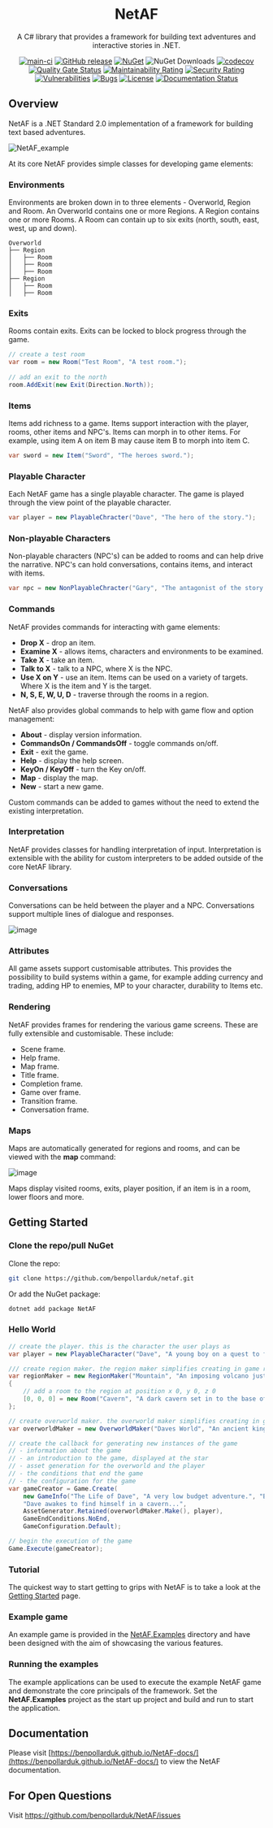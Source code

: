 <div align="center">

# NetAF
A C# library that provides a framework for building text adventures and interactive stories in .NET.

[![main-ci](https://github.com/benpollarduk/adventure-framework/actions/workflows/main-ci.yml/badge.svg)](https://github.com/benpollarduk/adventure-framework/actions/workflows/main-ci.yml)
[![GitHub release](https://img.shields.io/github/release/benpollarduk/adventure-framework.svg)](https://github.com/benpollarduk/adventure-framework/releases)
[![NuGet](https://img.shields.io/nuget/v/netaf.svg)](https://www.nuget.org/packages/netaf/)
![NuGet Downloads](https://img.shields.io/nuget/dt/netaf)
[![codecov](https://codecov.io/gh/benpollarduk/NetAF/graph/badge.svg?token=X94GLVVA0T)](https://codecov.io/gh/benpollarduk/NetAF)
[![Quality Gate Status](https://sonarcloud.io/api/project_badges/measure?project=benpollarduk_adventure-framework&metric=alert_status)](https://sonarcloud.io/summary/new_code?id=benpollarduk_adventure-framework)
[![Maintainability Rating](https://sonarcloud.io/api/project_badges/measure?project=benpollarduk_adventure-framework&metric=sqale_rating)](https://sonarcloud.io/summary/new_code?id=benpollarduk_adventure-framework)
[![Security Rating](https://sonarcloud.io/api/project_badges/measure?project=benpollarduk_adventure-framework&metric=security_rating)](https://sonarcloud.io/summary/new_code?id=benpollarduk_adventure-framework)
[![Vulnerabilities](https://sonarcloud.io/api/project_badges/measure?project=benpollarduk_adventure-framework&metric=vulnerabilities)](https://sonarcloud.io/summary/new_code?id=benpollarduk_adventure-framework)
[![Bugs](https://sonarcloud.io/api/project_badges/measure?project=benpollarduk_adventure-framework&metric=bugs)](https://sonarcloud.io/summary/new_code?id=benpollarduk_adventure-framework)
[![License](https://img.shields.io/github/license/benpollarduk/adventure-framework.svg)](https://opensource.org/licenses/MIT)
[![Documentation Status](https://img.shields.io/badge/docs-latest-brightgreen.svg)](https://benpollarduk.github.io/NetAF-docs/)

</div>

## Overview
NetAF is a .NET Standard 2.0 implementation of a framework for building text based adventures.

![NetAF_example](https://github.com/benpollarduk/adventure-framework/assets/129943363/20656e76-4e80-475e-aa73-93976d98c5c9)

At its core NetAF provides simple classes for developing game elements:

### Environments
Environments are broken down in to three elements - Overworld, Region and Room. An Overworld contains one or more Regions. A Region contains one or more Rooms. 
A Room can contain up to six exits (north, south, east, west, up and down).

```
Overworld
├── Region
│   ├── Room
│   ├── Room
│   ├── Room
├── Region
│   ├── Room
│   ├── Room
```

### Exits
Rooms contain exits. Exits can be locked to block progress through the game.

```csharp
// create a test room
var room = new Room("Test Room", "A test room.");
        
// add an exit to the north
room.AddExit(new Exit(Direction.North));
```

### Items
Items add richness to a game. Items support interaction with the player, rooms, other items and NPC's. Items can morph in to other items. 
For example, using item A on item B may cause item B to morph into item C.

```csharp
var sword = new Item("Sword", "The heroes sword.");
```

### Playable Character
Each NetAF game has a single playable character. The game is played through the view point of the playable character.

```csharp
var player = new PlayableChracter("Dave", "The hero of the story.");
```

### Non-playable Characters
Non-playable characters (NPC's) can be added to rooms and can help drive the narrative. NPC's can hold conversations, contains items, 
and interact with items.

```csharp
var npc = new NonPlayableChracter("Gary", "The antagonist of the story.");
```
  
### Commands
NetAF provides commands for interacting with game elements:
  * **Drop X** - drop an item.
  * **Examine X** - allows items, characters and environments to be examined.
  * **Take X** - take an item.
  * **Talk to X** - talk to a NPC, where X is the NPC.
  * **Use X on Y** - use an item. Items can be used on a variety of targets. Where X is the item and Y is the target.
  * **N, S, E, W, U, D** - traverse through the rooms in a region.

NetAF also provides global commands to help with game flow and option management:
  * **About** - display version information.
  * **CommandsOn / CommandsOff** - toggle commands on/off.
  * **Exit** - exit the game.
  * **Help** - display the help screen.
  * **KeyOn / KeyOff** - turn the Key on/off.
  * **Map** - display the map.
  * **New** - start a new game.

Custom commands can be added to games without the need to extend the existing interpretation.

### Interpretation
NetAF provides classes for handling interpretation of input. Interpretation is extensible with the ability for custom interpreters to be added outside of the core NetAF library.

### Conversations
Conversations can be held between the player and a NPC. Conversations support multiple lines of dialogue and responses.

![image](https://github.com/ben-pollard-uk/adventure-framework/assets/129943363/5ed1afc0-1ab8-4d35-9c90-dd848f18bfda)
  
### Attributes
All game assets support customisable attributes. This provides the possibility to build systems within a game, for example adding currency and trading, adding HP to enemies, MP to your character, durability to Items etc.

### Rendering
NetAF provides frames for rendering the various game screens. These are fully extensible and customisable. These include:
   * Scene frame.
   * Help frame.
   * Map frame.
   * Title frame.
   * Completion frame.
   * Game over frame.
   * Transition frame.
   * Conversation frame.

### Maps
Maps are automatically generated for regions and rooms, and can be viewed with the **map** command:

![image](https://github.com/ben-pollard-uk/adventure-framework/assets/129943363/b6c05233-6856-4103-be44-be1c73a85874)

Maps display visited rooms, exits, player position, if an item is in a room, lower floors and more.

## Getting Started

### Clone the repo/pull NuGet
Clone the repo:
```bash
git clone https://github.com/benpollarduk/netaf.git
```
Or add the NuGet package:
```bash
dotnet add package NetAF
```

### Hello World
```csharp
// create the player. this is the character the user plays as
var player = new PlayableCharacter("Dave", "A young boy on a quest to find the meaning of life.");

/// create region maker. the region maker simplifies creating in game regions. a region contains a series of rooms
var regionMaker = new RegionMaker("Mountain", "An imposing volcano just East of town.")
{
    // add a room to the region at position x 0, y 0, z 0
    [0, 0, 0] = new Room("Cavern", "A dark cavern set in to the base of the mountain.")
};

// create overworld maker. the overworld maker simplifies creating in game overworlds. an overworld contains a series or regions
var overworldMaker = new OverworldMaker("Daves World", "An ancient kingdom.", regionMaker);

// create the callback for generating new instances of the game
// - information about the game
// - an introduction to the game, displayed at the star
// - asset generation for the overworld and the player
// - the conditions that end the game
// - the configuration for the game
var gameCreator = Game.Create(
    new GameInfo("The Life of Dave", "A very low budget adventure.", "Ben Pollard"),
    "Dave awakes to find himself in a cavern...",
    AssetGenerator.Retained(overworldMaker.Make(), player),
    GameEndConditions.NoEnd,
    GameConfiguration.Default);

// begin the execution of the game
Game.Execute(gameCreator);
```

### Tutorial
The quickest way to start getting to grips with NetAF is to take a look at the [Getting Started](https://benpollarduk.github.io/NetAF-docs/docs/getting-started.html) page.

### Example game
An example game is provided in the [NetAF.Examples](https://github.com/benpollarduk/adventure-framework/tree/main/NetAF.Examples) directory 
and have been designed with the aim of showcasing the various features.

### Running the examples
The example applications can be used to execute the example NetAF game and demonstrate the core principals of the framework. 
Set the **NetAF.Examples** project as the start up project and build and run to start the application.

## Documentation
Please visit [https://benpollarduk.github.io/NetAF-docs/](https://benpollarduk.github.io/NetAF-docs/) to view the NetAF documentation.

## For Open Questions
Visit https://github.com/benpollarduk/NetAF/issues

